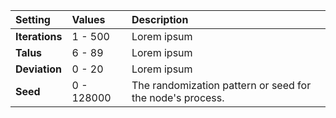 | Setting        | Values     | Description |
| :------------- | :--------- | :---------- |
| **Iterations** | 1 - 500    | Lorem ipsum |
| **Talus**      | 6 - 89     | Lorem ipsum |
| **Deviation**  | 0 - 20     | Lorem ipsum |
| **Seed**       | 0 - 128000 | The randomization pattern or seed for the node's process. |
